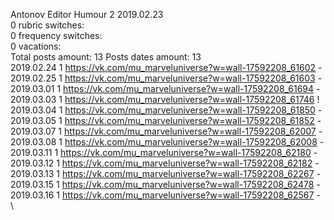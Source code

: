 Antonov	Editor Humour 2 2019.02.23\
0 rubric switches:\
0 frequency switches:\
0 vacations:\
Total posts amount: 13	Posts dates amount: 13\
2019.02.24 1 https://vk.com/mu_marveluniverse?w=wall-17592208_61602 - \
2019.02.25 1 https://vk.com/mu_marveluniverse?w=wall-17592208_61603 - \
2019.03.01 1 https://vk.com/mu_marveluniverse?w=wall-17592208_61694 - \
2019.03.03 1 https://vk.com/mu_marveluniverse?w=wall-17592208_61746 ! \
2019.03.04 1 https://vk.com/mu_marveluniverse?w=wall-17592208_61850 - \
2019.03.05 1 https://vk.com/mu_marveluniverse?w=wall-17592208_61852 - \
2019.03.07 1 https://vk.com/mu_marveluniverse?w=wall-17592208_62007 - \
2019.03.08 1 https://vk.com/mu_marveluniverse?w=wall-17592208_62008 - \
2019.03.11 1 https://vk.com/mu_marveluniverse?w=wall-17592208_62180 - \
2019.03.12 1 https://vk.com/mu_marveluniverse?w=wall-17592208_62182 - \
2019.03.13 1 https://vk.com/mu_marveluniverse?w=wall-17592208_62267 - \
2019.03.15 1 https://vk.com/mu_marveluniverse?w=wall-17592208_62478 - \
2019.03.16 1 https://vk.com/mu_marveluniverse?w=wall-17592208_62567 - \

